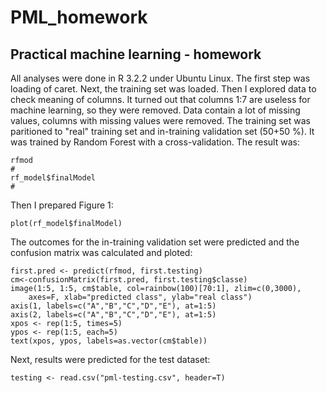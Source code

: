 # PML_homework
## Practical machine learning - homework

All analyses were done in R 3.2.2 under Ubuntu Linux. The first step was loading of caret. Next, the training set was loaded. Then I explored data to check meaning of columns. It turned out that columns 1:7 are useless for machine learning, so they were removed. Data contain a lot of missing values, columns with missing values were removed. The training set was paritioned to "real" training set and in-training validation set (50+50 %). It was trained by Random Forest with a cross-validation. The result was:

```{R}
rfmod
#
rf_model$finalModel
#
```

Then I prepared Figure 1:

```{R}
plot(rf_model$finalModel)
```

The outcomes for the in-training validation set were predicted and the confusion matrix was calculated and ploted:

```{R}
first.pred <- predict(rfmod, first.testing)
cm<-confusionMatrix(first.pred, first.testing$classe)
image(1:5, 1:5, cm$table, col=rainbow(100)[70:1], zlim=c(0,3000),
    axes=F, xlab="predicted class", ylab="real class")
axis(1, labels=c("A","B","C","D","E"), at=1:5)
axis(2, labels=c("A","B","C","D","E"), at=1:5)
xpos <- rep(1:5, times=5)
ypos <- rep(1:5, each=5)
text(xpos, ypos, labels=as.vector(cm$table))
```

Next, results were predicted for the test dataset:

```{R}
testing <- read.csv("pml-testing.csv", header=T)
```
